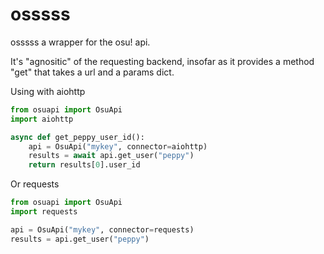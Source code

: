 osssss
======

osssss a wrapper for the osu! api.

It's "agnositic" of the requesting backend, insofar as it provides a method "get" that takes a url and a params dict.

Using with aiohttp
```py
from osuapi import OsuApi
import aiohttp

async def get_peppy_user_id():
	api = OsuApi("mykey", connector=aiohttp)
	results = await api.get_user("peppy")
	return results[0].user_id
```

Or requests
```py
from osuapi import OsuApi
import requests

api = OsuApi("mykey", connector=requests)
results = api.get_user("peppy")
```
